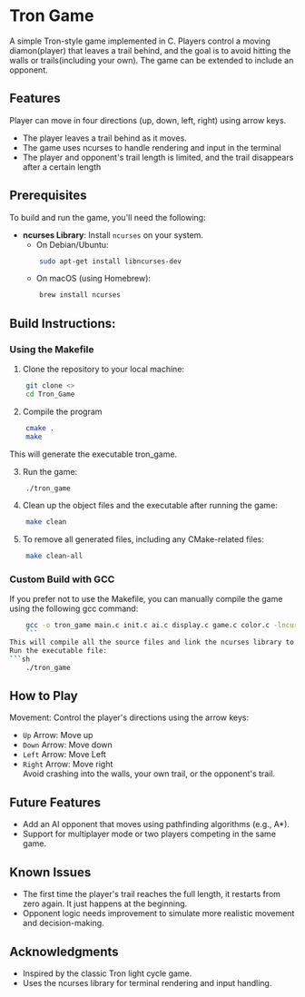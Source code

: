 # Tron Game

A simple Tron-style game implemented in C. Players control a moving diamon(player) that leaves a trail behind, and the goal is to avoid hitting the walls or trails(including your own). The game can be extended to include an opponent.

## Features

Player can move in four directions (up, down, left, right) using arrow keys.
- The player leaves a trail behind as it moves. <br>
- The game uses ncurses to handle rendering and input in the terminal <br>
- The player and opponent's trail length is limited, and the trail disappears after a certain length <br>

## Prerequisites

To build and run the game, you'll need the following:
- **ncurses Library**: Install `ncurses` on your system.
    - On Debian/Ubuntu:
    ```sh
        sudo apt-get install libncurses-dev
    ```
    - On macOS (using Homebrew):
    ```sh
        brew install ncurses
    ```

## Build Instructions:
### Using the Makefile
1. Clone the repository to your local machine:
```sh
    git clone <>
    cd Tron_Game
```
2. Compile the program 
```sh
    cmake .
    make
```
This will generate the executable tron_game.

3. Run the game:
```sh
    ./tron_game
```
4. Clean up the object files and the executable after running the game:
```sh
    make clean
```
5. To remove all generated files, including any CMake-related files:
```sh
    make clean-all
```

### Custom Build with GCC

If you prefer not to use the Makefile, you can manually compile the game using the following gcc command:
```sh
    gcc -o tron_game main.c init.c ai.c display.c game.c color.c -lncurses
    ```
This will compile all the source files and link the ncurses library to generate the `tron_game` executable
Run the executable file:
```sh
    ./tron_game
```

## How to Play 
Movement: Control the player's directions using the arrow keys:
- `Up` Arrow: Move up<br>
- `Down` Arrow: Move down<br>
- `Left` Arrow: Move Left<br>
- `Right` Arrow: Move right<br>
Avoid crashing into the walls, your own trail, or the opponent's trail.

## Future Features
- Add an AI opponent that moves using pathfinding algorithms (e.g., A*).<br>
- Support for multiplayer mode or two players competing in the same game.<br>

## Known Issues
- The first time the player's trail reaches the full length, it restarts from zero again. It just happens at the beginning. <br>
- Opponent logic needs improvement to simulate more realistic movement and decision-making.<br>

## Acknowledgments
* Inspired by the classic Tron light cycle game.
* Uses the ncurses library for terminal rendering and input handling. 
